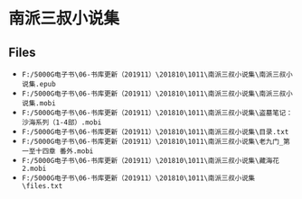# 南派三叔小说集

## Files

- `F:/5000G电子书\06-书库更新（201911）\201810\1011\南派三叔小说集\南派三叔小说集.epub`
- `F:/5000G电子书\06-书库更新（201911）\201810\1011\南派三叔小说集\南派三叔小说集.mobi`
- `F:/5000G电子书\06-书库更新（201911）\201810\1011\南派三叔小说集\盗墓笔记：沙海系列（1-4部）.mobi`
- `F:/5000G电子书\06-书库更新（201911）\201810\1011\南派三叔小说集\目录.txt`
- `F:/5000G电子书\06-书库更新（201911）\201810\1011\南派三叔小说集\老九门_第一至十四章 番外.mobi`
- `F:/5000G电子书\06-书库更新（201911）\201810\1011\南派三叔小说集\藏海花2.mobi`
- `F:/5000G电子书\06-书库更新（201911）\201810\1011\南派三叔小说集\files.txt`
